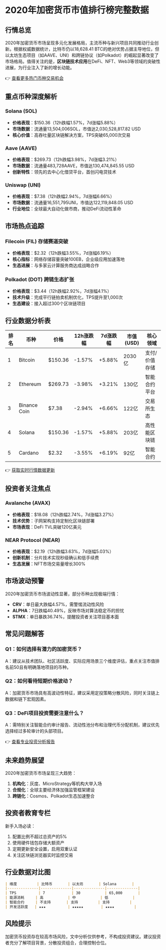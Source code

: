 # 2020年加密货币市值排行榜完整数据

## 行情总览
2020年加密货币市场呈现多元化发展格局，主流币种与新兴项目共同推动行业创新。根据权威数据统计，比特币仍以18,628.41 BTC的绝对优势占据主导地位，但以太坊生态项目（如AAVE、UNI）和跨链协议（如Polkadot）的崛起显著改变了市场格局。值得关注的是，**区块链技术应用**在DeFi、NFT、Web3等领域的突破性进展，为行业注入了新的增长动能。

👉 [查看更多热门币种交易机会](https://bit.ly/okx_welcome)

## 重点币种深度解析

### Solana (SOL)
- **价格表现**：$150.36（12h跌幅1.57%，7d涨幅5.88%）
- **市场数据**：流通量13,504,006SOL，市值达2,030,528,817.82 USD
- **核心价值**：高吞吐量区块链解决方案，TPS突破65,000次交易

### Aave (AAVE)
- **价格表现**：$269.73（12h跌幅3.98%，7d涨幅3.21%）
- **市场数据**：流通量483,728AAVE，市值达130,474,845.55 USD
- **创新特性**：领先的去中心化借贷平台，首创闪电贷技术

### Uniswap (UNI)
- **价格表现**：$7.38（12h跌幅2.94%，7d涨幅6.66%）
- **市场数据**：流通量16,551,795UNI，市值达122,119,848.05 USD
- **行业地位**：全球最大自动化做市商，推动DeFi流动性革命

## 市场热点追踪
### Filecoin (FIL) 存储赛道突破
- **价格表现**：$2.32（12h跌幅3.55%，7d涨幅6.19%）
- **核心指标**：网络存储容量突破100EB，企业级应用加速落地
- **生态进展**：与多家云计算服务商达成战略合作

### Polkadot (DOT) 跨链生态扩张
- **价格表现**：$3.44（12h跌幅2.92%，7d涨幅4.1%）
- **技术升级**：完成平行链拍卖机制优化，TPS提升至1,000次
- **生态建设**：接入超过300个区块链项目

## 行业数据分析表
| 排名 | 币种         | 价格       | 12h涨跌幅 | 7d涨跌幅 | 市值(USD)        | 核心领域          |
|------|--------------|------------|-----------|----------|------------------|-------------------|
| 1    | Bitcoin      | $150.36    | -1.57%    | +5.88%   | 2030亿           | 支付/价值存储     |
| 2    | Ethereum     | $269.73    | -3.98%    | +3.21%   | 130亿            | 智能合约平台      |
| 3    | Binance Coin | $7.38      | -2.94%    | +6.66%   | 122亿            | 交易所生态        |
| 4    | Solana       | $150.36    | -1.57%    | +5.88%   | 203亿            | 高性能区块链      |
| 5    | Cardano      | $2.32      | -3.55%    | +6.19%   | 92亿             | 智能合约          |

👉 [获取实时行情数据更新](https://bit.ly/okx_welcome)

## 投资者关注焦点
### Avalanche (AVAX)
- **价格表现**：$18.08（12h跌幅2.74%，7d涨幅3.27%）
- **技术优势**：子网架构支持定制化区块链部署
- **市场表现**：DeFi TVL突破120亿美元

### NEAR Protocol (NEAR)
- **价格表现**：$2.19（12h跌幅3.63%，7d涨幅5.03%）
- **创新机制**：分片技术实现秒级确认和低手续费
- **生态发展**：NFT市场交易量增长300%

## 市场波动预警
2020年加密货币市场波动性显著，部分币种出现极端行情：
- **CRV**：单日最大跌幅4.57%，需警惕流动性风险
- **ALPHA**：7日跌幅40.49%，反映市场对算法稳定币的担忧
- **STMX**：单日暴跌36.74%，提醒投资者关注项目基本面

## 常见问题解答
### Q1：如何选择有潜力的加密货币？
A：建议从技术团队、社区活跃度、实际应用场景三个维度评估，重点关注市值排名前50且有明确落地项目的币种。

### Q2：如何看待短期价格波动？
A：加密货币市场具有高波动性特征，建议采用定投策略分散风险，同时关注链上数据和链下宏观因素。

### Q3：DeFi项目投资需要注意什么？
A：需特别关注智能合约审计报告、流动性池分布和治理代币分配机制，建议优先选择经过多轮审计的头部项目。

👉 [查看专业投资分析报告](https://bit.ly/okx_welcome)

## 未来趋势展望
2020年加密货币市场呈现三大趋势：
1. **机构化**：灰度、MicroStrategy等机构大举入场
2. **合规化**：全球主要经济体加强监管框架建设
3. **跨链化**：Cosmos、Polkadot生态加速整合

## 投资者教育专栏
新手入场必读：
1. 配置比例不超过总资产的5%
2. 使用硬件钱包存储大额资产
3. 定期更新安全设置，启用双重认证
4. 关注区块链浏览器实时监控交易

## 行业数据对比图
```markdown
| 维度         | 比特币       | 以太坊       | Solana       |
|--------------|--------------|--------------|--------------|
| TPS          | 7            | 30           | 65,000       |
| 能源消耗     | 高           | 中           | 低           |
| 智能合约     | 不支持       | 支持         | 支持         |
| 开发活跃度   | ★★★          | ★★★★★        | ★★★★         |
```

## 风险提示
加密货币投资存在较高市场风险，文中分析仅供参考，不构成投资建议。建议投资者充分了解项目背景，分散投资组合，合理控制仓位。